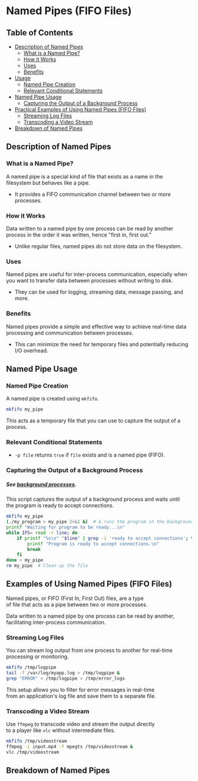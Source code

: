 
# Named Pipes (FIFO Files)  

## Table of Contents  
* [Description of Named Pipes](#description-of-named-pipes) 
    * [What is a Named Pipe?](#what-is-a-named-pipe?) 
    * [How it Works](#how-it-works) 
    * [Uses](#uses) 
    * [Benefits](#benefits) 
* [Usage](#usage) 
    * [Named Pipe Creation](#named-pipe-creation) 
    * [Relevant Conditional Statements](#relevant-conditional-statements) 
* [Named Pipe Usage](#named-pipe-usage) 
    * [Capturing the Output of a Background Process](#capturing-the-output-of-a-background-process) 
* [Practical Examples of Using Named Pipes (FIFO Files)](#practical-examples-of-using-named-pipes-(fifo-files)) 
    * [Streaming Log Files](#streaming-log-files) 
    * [Transcoding a Video Stream](#transcoding-a-video-stream) 
* [Breakdown of Named Pipes](#breakdown-of-named-pipes) 


## Description of Named Pipes  
### What is a Named Pipe?  
A named pipe is a special kind of file that exists as a name in the  
filesystem but behaves like a pipe.  
* It provides a FIFO communication channel between two or more processes.  

### How it Works  
Data written to a named pipe by one process can be read by another  
process in the order it was written, hence "first in, first out."  
* Unlike regular files, named pipes do not store data on the filesystem.  

### Uses  
Named pipes are useful for inter-process communication, especially when  
you want to transfer data between processes without writing to disk.  
* They can be used for logging, streaming data, message passing, and more.  

### Benefits  
Named pipes provide a simple and effective way to achieve real-time data  
processing and communication between processes. 
* This can minimize the need for temporary files and potentially reducing I/O overhead.  

## Named Pipe Usage  
### Named Pipe Creation  
A named pipe is created using `mkfifo`.  
```bash  
mkfifo my_pipe  
```
This acts as a temporary file that you can use to capture the output of a process.  


### Relevant Conditional Statements  
* `-p file` returns `true` if `file` exists and is a named pipe (FIFO).  


### Capturing the Output of a Background Process  
##### See [background processes](./background_processes.md).  
This script captures the output of a background process and waits until  
the program is ready to accept connections.  
```bash  
mkfifo my_pipe  
(./my_program > my_pipe 2>&1 &)  # & runs the program in the background  
printf "Waiting for program to be ready...\n"  
while IFS= read -r line; do  
    if printf "%s\n" "$line" | grep -i 'ready to accept connections'; then  
        printf "Program is ready to accept connections.\n"  
        break  
    fi  
done < my_pipe  
rm my_pipe  # Clean up the file  
```

## Examples of Using Named Pipes (FIFO Files)  

Named pipes, or FIFO (First In, First Out) files, are a type  
of file that acts as a pipe between two or more processes.  
 
Data written to a named pipe by one process can be read by 
another, facilitating inter-process communication.  


### Streaming Log Files  
You can stream log output from one process to another for real-time processing or monitoring.  
 
```bash  
mkfifo /tmp/logpipe  
tail -f /var/log/myapp.log > /tmp/logpipe &  
grep "ERROR" < /tmp/logpipe > /tmp/error_logs  
```
This setup allows you to filter for error messages in real-time  
from an application's log file and save them to a separate file.  


### Transcoding a Video Stream  

Use `ffmpeg` to transcode video and stream the output directly  
to a player like `vlc` without intermediate files.  

```bash  
mkfifo /tmp/videostream  
ffmpeg -i input.mp4 -f mpegts /tmp/videostream &  
vlc /tmp/videostream  
```

## Breakdown of Named Pipes  


